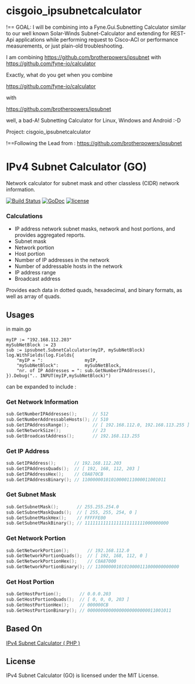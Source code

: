 # cisgoio_ipsubnetcalculator

!== GOAL: I will be combining into a Fyne.Gui.Subnetting Calculator similar to our 
    well known Solar-Winds Subnet-Calculator and extending for REST-Api applications 
    while performing request to Cisco-ACI or performance measurements, or just plain-old troubleshooting.

I am combining https://github.com/brotherpowers/ipsubnet with https://github.com/fyne-io/calculator

Exactly, what do you get when you combine

https://github.com/fyne-io/calculator

with

https://github.com/brotherpowers/ipsubnet

well, a bad-A! Subnetting Calculator
for Linux, Windows and Android :-D

Project: cisgoio_ipsubnetcalculator


!==Following the Lead from : https://github.com/brotherpowers/ipsubnet


# IPv4 Subnet Calculator (GO)

Network calculator for subnet mask and other classless (CIDR) network information.

[![Build Status](https://travis-ci.org/brotherpowers/ipsubnet.svg?branch=master)](https://travis-ci.org/brotherpowers/ipsubnet)
[![GoDoc](https://godoc.org/github.com/brotherpowers/ipsubnet?status.svg)](https://github.com/brotherpowers/ipsubnet)
[![license](https://img.shields.io/github/license/mashape/apistatus.svg)](https://github.com/brotherpowers/ipsubnet)

### Calculations
 * IP address network subnet masks, network and host portions, and provides aggregated reports.
 * Subnet mask
 * Network portion
 * Host portion
 * Number of IP addresses in the network
 * Number of addressable hosts in the network
 * IP address range
 * Broadcast address

Provides each data in dotted quads, hexadecimal, and binary formats, as well as array of quads.

## Usages


in main.go

	myIP := "192.168.112.203"
	mySubNetBlock := 23
	sub := ipsubnet.SubnetCalculator(myIP, mySubNetBlock)
	log.WithFields(log.Fields{
		"myIP = ":                myIP,
		"mySubNetBlock":          mySubNetBlock,
		"nr. of IP Addresses = ": sub.GetNumberIPAddresses(),
	}).Debug(".. INPUT(myIP,mySubNetBlock)")


can be expanded to include :

### Get Network Information
```go
sub.GetNumberIPAddresses();      // 512
sub.GetNumberAddressableHosts(); // 510
sub.GetIPAddressRange();         // [ 192.168.112.0, 192.168.113.255 ]
sub.GetNetworkSize();            // 23
sub.GetBroadcastAddress();       // 192.168.113.255
```

### Get IP Address
```go
sub.GetIPAddress();       // 192.168.112.203
sub.GetIPAddressQuads();  // [ 192, 168, 112, 203 ]
sub.GetIPAddressHex();    // C0A870CB
sub.GetIPAddressBinary(); // 11000000101010000111000011001011
```

### Get Subnet Mask
```go
sub.GetSubnetMask();       // 255.255.254.0
sub.GetSubnetMaskQuads();  // [ 255, 255, 254, 0 ]
sub.GetSubnetMaskHex();    // FFFFFE00
sub.GetSubnetMaskBinary(); // 11111111111111111111111000000000
```

### Get Network Portion
```go
sub.GetNetworkPortion();       // 192.168.112.0
sub.GetNetworkPortionQuads();  // [ 192, 168, 112, 0 ]
sub.GetNetworkPortionHex();    // C0A87000
sub.GetNetworkPortionBinary(); // 11000000101010000111000000000000
```

### Get Host Portion
```go
sub.GetHostPortion();       // 0.0.0.203
sub.GetHostPortionQuads();  // [ 0, 0, 0, 203 ]
sub.GetHostPortionHex();    // 000000CB
sub.GetHostPortionBinary(); // 00000000000000000000000011001011
```


## Based On

[IPv4 Subnet Calculator ( PHP )](https://github.com/markrogoyski/ipv4-subnet-calculator-php)

## License

IPv4 Subnet Calculator (GO) is licensed under the MIT License.
